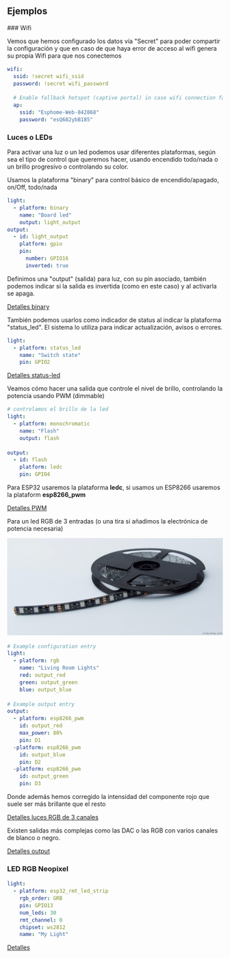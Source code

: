 ## Ejemplos

### Wifi

Vemos que hemos configurado los datos vía "Secret" para poder compartir la configuración y que en caso de que haya error de acceso al wifi genera su propia Wifi para que nos conectemos

```yaml
wifi:
  ssid: !secret wifi_ssid
  password: !secret wifi_password

  # Enable fallback hotspot (captive portal) in case wifi connection fails
  ap:
    ssid: "Esphome-Web-842868"
    password: "esQ682ybB185"
```


### Luces o LEDs

Para activar una luz o un led podemos usar diferentes plataformas, según sea el tipo de control que queremos hacer, usando encendido todo/nada o un brillo progresivo o controlando su color.

Usamos la plataforma "binary" para control básico de encendido/apagado, on/Off, todo/nada

```yaml
light:
  - platform: binary
    name: "Board led"
    output: light_output
output:
  - id: light_output
    platform: gpio
    pin: 
      number: GPIO16
      inverted: true
```

Definimos una "output" (salida) para luz, con su pin asociado, también podemos indicar si la salida es invertida (como en este caso) y al activarla se apaga. 

[Detalles binary](https://esphome.io/components/light/binary.html)

También podemos usarlos como indicador de status al indicar la plataforma "status_led". El sistema lo utiliza para indicar actualización, avisos o errores.

```yaml
light:
  - platform: status_led
    name: "Switch state"
    pin: GPIO2
```

[Detalles status-led](https://esphome.io/components/status_led.html)

Veamos cómo hacer una salida que controle el nivel de brillo, controlando la potencia usando PWM (dimmable)

```yaml
# controlamos el brillo de la led
light:
  - platform: monochromatic
    name: "Flash"
    output: flash 

output:
  - id: flash
    platform: ledc
    pin: GPIO4
```

Para ESP32 usaremos la plataforma **ledc**, si usamos un ESP8266 usaremos la plataform **esp8266_pwm**

[Detalles PWM](https://esphome.io/components/output/ledc.html)


Para un led RGB de 3 entradas (o una tira si añadimos la electrónica de potencia necesaria)

![](./images/rgb-strip.jpeg)

```yaml
# Example configuration entry
light:
  - platform: rgb
    name: "Living Room Lights"
    red: output_red
    green: output_green
    blue: output_blue

# Example output entry
output:
  - platform: esp8266_pwm
    id: output_red
    max_power: 80%
    pin: D1
  -platform: esp8266_pwm
    id: output_blue
    pin: D2
  -platform: esp8266_pwm
    id: output_green
    pin: D3    

```

Donde además hemos corregido la intensidad del componente rojo que suele ser más brillante que el resto


[Detalles luces RGB de 3 canales](https://esphome.io/components/light/rgb.html)

Existen salidas más complejas como las DAC o las RGB con varios canales de blanco o negro.

[Detalles output](https://esphome.io/components/output/#output)






### LED RGB Neopixel

```yaml
light:
  - platform: esp32_rmt_led_strip
    rgb_order: GRB
    pin: GPIO13
    num_leds: 30
    rmt_channel: 0
    chipset: ws2812
    name: "My Light"
```

[Detalles](https://esphome.io/components/light/esp32_rmt_led_strip)






